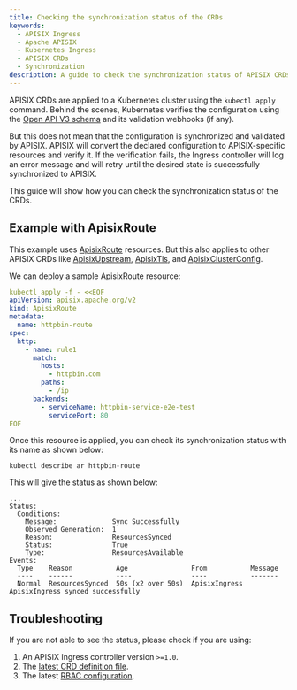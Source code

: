 ```yaml
---
title: Checking the synchronization status of the CRDs
keywords:
  - APISIX Ingress
  - Apache APISIX
  - Kubernetes Ingress
  - APISIX CRDs
  - Synchronization
description: A guide to check the synchronization status of APISIX CRDs.
---
```

<!--
#
# Licensed to the Apache Software Foundation (ASF) under one or more
# contributor license agreements.  See the NOTICE file distributed with
# this work for additional information regarding copyright ownership.
# The ASF licenses this file to You under the Apache License, Version 2.0
# (the "License"); you may not use this file except in compliance with
# the License.  You may obtain a copy of the License at
#
#     http://www.apache.org/licenses/LICENSE-2.0
#
# Unless required by applicable law or agreed to in writing, software
# distributed under the License is distributed on an "AS IS" BASIS,
# WITHOUT WARRANTIES OR CONDITIONS OF ANY KIND, either express or implied.
# See the License for the specific language governing permissions and
# limitations under the License.
#
-->

APISIX CRDs are applied to a Kubernetes cluster using the `kubectl apply` command. Behind the scenes, Kubernetes verifies the configuration using the [Open API V3 schema](https://swagger.io/specification/) and its validation webhooks (if any).

But this does not mean that the configuration is synchronized and validated by APISIX. APISIX will convert the declared configuration to APISIX-specific resources and verify it. If the verification fails, the Ingress controller will log an error message and will retry until the desired state is successfully synchronized to APISIX.

This guide will show how you can check the synchronization status of the CRDs.

## Example with ApisixRoute

This example uses [ApisixRoute](https://apisix.apache.org/docs/ingress-controller/references/apisix_route_v2) resources. But this also applies to other APISIX CRDs like [ApisixUpstream](https://apisix.apache.org/docs/ingress-controller/references/apisix_upstream), [ApisixTls](https://apisix.apache.org/docs/ingress-controller/references/apisix_tls_v2), and [ApisixClusterConfig](https://apisix.apache.org/docs/ingress-controller/references/apisix_cluster_config_v2).

We can deploy a sample ApisixRoute resource:

```yaml
kubectl apply -f - <<EOF
apiVersion: apisix.apache.org/v2
kind: ApisixRoute
metadata:
  name: httpbin-route
spec:
  http:
    - name: rule1
      match:
        hosts:
          - httpbin.com
        paths:
          - /ip
      backends:
        - serviceName: httpbin-service-e2e-test
          servicePort: 80
EOF
```

Once this resource is applied, you can check its synchronization status with its name as shown below:

```shell
kubectl describe ar httpbin-route
```

This will give the status as shown below:

```text title="output"
...
Status:
  Conditions:
    Message:              Sync Successfully
    Observed Generation:  1
    Reason:               ResourcesSynced
    Status:               True
    Type:                 ResourcesAvailable
Events:
  Type    Reason           Age                From           Message
  ----    ------           ----               ----           -------
  Normal  ResourcesSynced  50s (x2 over 50s)  ApisixIngress  ApisixIngress synced successfully
```

## Troubleshooting

If you are not able to see the status, please check if you are using:

1. An APISIX Ingress controller version `>=1.0`.
2. The [latest CRD definition file](https://github.com/api7/api7-ingress-controller/tree/master/samples/deploy/crd/v1).
3. The latest [RBAC configuration](https://github.com/api7/api7-ingress-controller/tree/master/samples/deploy/rbac).
